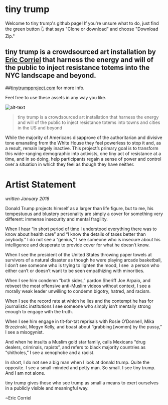 # tiny trump
Welcome to tiny trump's github page! If you're unsure what to do, just find the green button 👆 that says "Clone or download" and choose "Download Zip."

## tiny trump is a crowdsourced art installation by [Eric Corriel](http://www.ericcorriel.com) that harness the energy and will of the public to inject resistance totems into the NYC landscape and beyond. 

##[tinytrumpproject.com](https://tinytrumpproject.com) for more info.

Feel free to use these assets in any way you like.

![alt-text](https://maketrumptiny.com/assets/images/buymake/tiny-trump-line-up.jpg "12 tiny trumps lined up in a row")

>tiny trump is a crowdsourced art installation that harness the energy and will of the public to inject resistance totems into towns and cities in the US and beyond

While the majority of Americans disapprove of the authoritarian and divisive tone emanating from the White House they feel powerless to stop it and, as a result, remain largely inactive. This project’s primary goal is to transform this wide-ranging demographic into activists, one tiny act of resistance at a time, and in so doing, help participants regain a sense of power and control over a situation in which they feel as though they have neither.

# Artist Statement
*written January 2018*

Donald Trump projects himself as a larger than life figure, but to me, his tempestuous and blustery personality are simply a cover for something very different: immense insecurity and mental fragility.

When I hear “in short period of time I understood everything there was to know about health care” and “I know the details of taxes better than anybody.” I do not see a “genius,” I see someone who is insecure about his intelligence and desperate to provide cover for what he doesn’t know.

When I see the president of the United States throwing paper towels at survivors of a natural disaster as  though he were playing arcade basketball, I don’t see someone who is trying to lighten the mood, I see  a person who either can’t or doesn’t want to be seen empathizing with minorities.

When I see him condemn “both sides,” pardon Sheriff Joe Arpaio, and retweet the most offensive anti-Muslim videos without context, I see a morally weak leader unwilling to condemn bigotry, hatred, and racism.

When I see the record rate at which he lies and the contempt he has for journalistic institutions I see someone who simply isn’t mentally strong enough to engage with the truth.

When I see him engage in tit-for-tat reprisals with Rosie O’Donnell, Mika Brzezinski, Megyn Kelly, and boast about “grabbing [women] by the pussy,” I see a misogynist.

And when he insults a Muslim gold star family, calls Mexicans “drug dealers, criminals, rapists”, and refers to black majority countries as “shitholes,” I see a xenophobe and a racist.

In short, I do not see a big man when I look at donald trump. Quite the opposite. I see a small-minded and petty man. So small. I see tiny trump. And I am not alone.

tiny trump gives those who see trump as small a means to exert ourselves in a publicly visible and meaningful way.

~Eric Corriel

